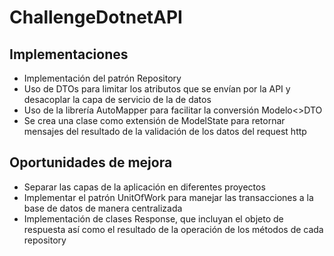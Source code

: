 # ChallengeDotnetAPI
## Implementaciones
* Implementación del patrón Repository
* Uso de DTOs para limitar los atributos que se envían por la API y desacoplar la capa de servicio de la de datos
* Uso de la librería AutoMapper para facilitar la conversión Modelo<>DTO
* Se crea una clase como extensión de ModelState para retornar mensajes del resultado de la validación de los datos del request http

## Oportunidades de mejora
* Separar las capas de la aplicación en diferentes proyectos
* Implementar el patrón UnitOfWork para manejar las transacciones a la base de datos de manera centralizada
* Implementación de clases Response, que incluyan el objeto de respuesta así como el resultado de la operación de los métodos de cada repository
